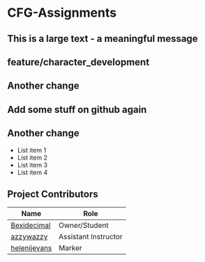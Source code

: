 # CFG-Assignments

## This is a large text - a meaningful message 

## feature/character_development

## Another change 

## Add some stuff on github again

## Another change

- List item 1
- List item 2
- List item 3
- List item 4

## Project Contributors
| Name                                            | Role                 |
|-------------------------------------------------|----------------------|
| [Bexidecimal](https://github.com/Bexidecimal)   | Owner/Student        |
| [azzywazzy](https://github.com/azzywazzy)       | Assistant Instructor |
| [helenijevans](https://github.com/helenijevans) | Marker |

